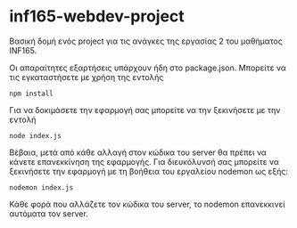 # inf165-webdev-project
Βασική δομή ενός project για τις ανάγκες της εργασίας 2 του μαθήματος INF165.

Οι απαραίτητες εξαρτήσεις υπάρχουν ήδη στο package.json. 
Μπορείτε να τις εγκαταστήσετε με χρήση της εντολής
```
npm install
```

Για να δοκιμάσετε την εφαρμογή σας μπορείτε να την ξεκινήσετε με την εντολή
```
node index.js
```

Βέβαια, μετά από κάθε αλλαγή στον κώδικα του server θα πρέπει να κάνετε επανεκκίνηση της εφαρμογής. Για διευκόλυνσή σας μπορείτε να ξεκινήσετε την εφαρμογή με τη βοήθεια του εργαλείου nodemon ως εξής:

```
nodemon index.js
```

Κάθε φορά που αλλάζετε τον κώδικα του server, το nodemon επανεκκινεί αυτόματα τον server.